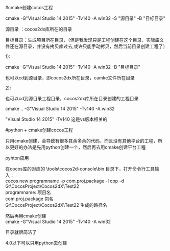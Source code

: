 #cmake创建cocos工程  

cmake -G"Visual Studio 14 2015" -Tv140 -A win32  -S "源目录" -B "目标目录"  
  
源目录 ：cocos2dx库所在的目录  

目标目录：生成项目所在目录，（但是我发现只是工程创建在这个目录，实际库文件还在源目录，并没有拷贝库过去,或许只能手动拷贝，然后当前目录创建工程了）  


1):  

cmake -G"Visual Studio 14 2015" -Tv140 -A win32 -B "目标目录"   

也可以cd到源目录，即cocos2dx所在目录，camke文件所在目录  


2):  

也可以cd到源目录工程目录，cocos2dx库所在目录创建的工程目录  

cmake .. -G"Visual Studio 14 2015" -Tv140 -A win32  


"Visual Studio 14 2015" -Tv140 这是vs版本相关的  

#python + cmake创建cocos工程  

只用cmake创建，会导致有很多其余多余的代码，而且没有其他平台的工程，所以更好的办法是先用python创建一个，然后再去用cmake创建平台工程

pyhton应用  

在cocos库的对应的 \tools\cocos2d-console\bin 目录下，打开命令行工具输入：  
cocos new programname -p com.proj.package -l cpp -d G:\CocosProject\Cocos2dX\Test22   
programname:  项目名  
com.proj.package   包名  
G:\CocosProject\Cocos2dX\Test22 生成的路径名  

然后再用cmake创建  
cmake -G"Visual Studio 14 2015" -Tv140 -A win32

目录就很简洁了

4.0以下可以只用python去创建